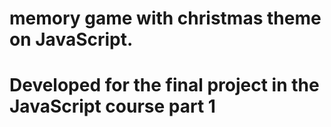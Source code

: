 # memory game with christmas theme on JavaScript. 
# Developed for the final project in the JavaScript course  part 1 
